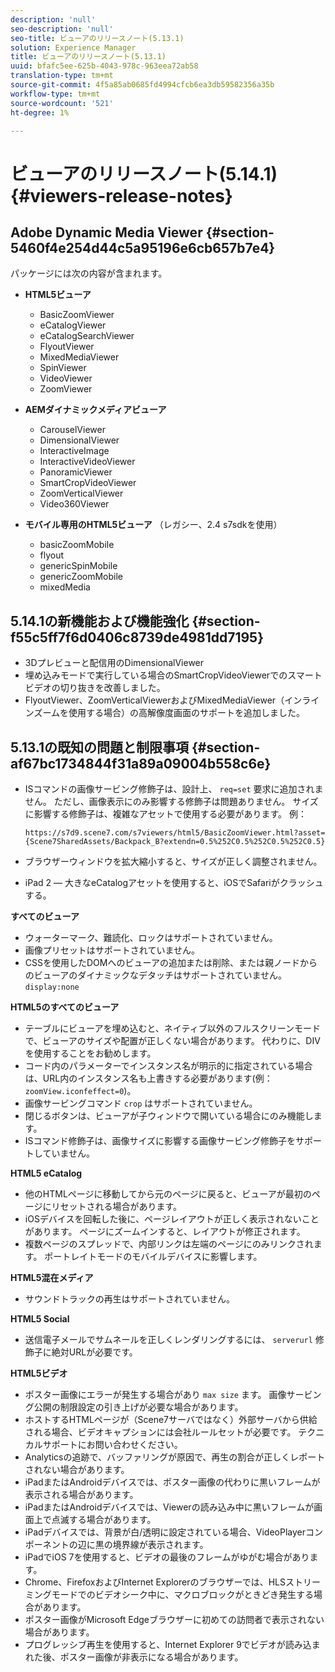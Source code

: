 ```yaml
---
description: 'null'
seo-description: 'null'
seo-title: ビューアのリリースノート(5.13.1)
solution: Experience Manager
title: ビューアのリリースノート(5.13.1)
uuid: bfafc5ee-625b-4043-978c-963eea72ab58
translation-type: tm+mt
source-git-commit: 4f5a85ab0685fd4994cfcb6ea3db59582356a35b
workflow-type: tm+mt
source-wordcount: '521'
ht-degree: 1%

---
```



# ビューアのリリースノート(5.14.1){#viewers-release-notes}

## Adobe Dynamic Media Viewer {#section-5460f4e254d44c5a95196e6cb657b7e4}

パッケージには次の内容が含まれます。

* **HTML5ビューア**

   * BasicZoomViewer
   * eCatalogViewer
   * eCatalogSearchViewer
   * FlyoutViewer
   * MixedMediaViewer
   * SpinViewer
   * VideoViewer
   * ZoomViewer

* **AEMダイナミックメディアビューア**

   * CarouselViewer
   * DimensionalViewer
   * InteractiveImage
   * InteractiveVideoViewer
   * PanoramicViewer
   * SmartCropVideoViewer
   * ZoomVerticalViewer
   * Video360Viewer

* **モバイル専用のHTML5ビューア** （レガシー、2.4 s7sdkを使用）

   * basicZoomMobile
   * flyout
   * genericSpinMobile
   * genericZoomMobile
   * mixedMedia

## 5.14.1の新機能および機能強化 {#section-f55c5ff7f6d0406c8739de4981dd7195}

* 3Dプレビューと配信用のDimensionalViewer
* 埋め込みモードで実行している場合のSmartCropVideoViewerでのスマートビデオの切り抜きを改善しました。
* FlyoutViewer、ZoomVerticalViewerおよびMixedMediaViewer（インラインズームを使用する場合）の高解像度画面のサポートを追加しました。

## 5.13.1の既知の問題と制限事項 {#section-af67bc1734844f31a89a09004b558c6e}

* ISコマンドの画像サービング修飾子は、設計上、 `req=set` 要求に追加されません。 ただし、画像表示にのみ影響する修飾子は問題ありません。 サイズに影響する修飾子は、複雑なアセットで使用する必要があります。 例：

   `https://s7d9.scene7.com/s7viewers/html5/BasicZoomViewer.html?asset= {Scene7SharedAssets/Backpack_B?extendn=0.5%252C0.5%252C0.5%252C0.5}`

* ブラウザーウィンドウを拡大縮小すると、サイズが正しく調整されません。
* iPad 2 — 大きなeCatalogアセットを使用すると、iOSでSafariがクラッシュする。

**すべてのビューア**

* ウォーターマーク、難読化、ロックはサポートされていません。
* 画像プリセットはサポートされていません。
* CSSを使用したDOMへのビューアの追加または削除、または親ノードからのビューアのダイナミックなデタッチはサポートされていません。 `display:none`

**HTML5のすべてのビューア**

* テーブルにビューアを埋め込むと、ネイティブ以外のフルスクリーンモードで、ビューアのサイズや配置が正しくない場合があります。 代わりに、DIVを使用することをお勧めします。
* コード内のパラメーターでインスタンス名が明示的に指定されている場合は、URL内のインスタンス名も上書きする必要があります(例： `zoomView.iconfeffect=0`)。
* 画像サービングコマンド `crop` はサポートされていません。
* 閉じるボタンは、ビューアが子ウィンドウで開いている場合にのみ機能します。
* ISコマンド修飾子は、画像サイズに影響する画像サービング修飾子をサポートしていません。

**HTML5 eCatalog**

* 他のHTMLページに移動してから元のページに戻ると、ビューアが最初のページにリセットされる場合があります。
* iOSデバイスを回転した後に、ページレイアウトが正しく表示されないことがあります。 ページにズームインすると、レイアウトが修正されます。
* 複数ページのスプレッドで、内部リンクは左端のページにのみリンクされます。 ポートレイトモードのモバイルデバイスに影響します。

**HTML5混在メディア**

* サウンドトラックの再生はサポートされていません。

**HTML5 Social**

* 送信電子メールでサムネールを正しくレンダリングするには、 `serverurl` 修飾子に絶対URLが必要です。

**HTML5ビデオ**

* ポスター画像にエラーが発生する場合があり `max size` ます。 画像サービング公開の制限設定の引き上げが必要な場合があります。
* ホストするHTMLページが（Scene7サーバではなく）外部サーバから供給される場合、ビデオキャプションには会社ルールセットが必要です。 テクニカルサポートにお問い合わせください。
* Analyticsの追跡で、バッファリングが原因で、再生の割合が正しくレポートされない場合があります。
* iPadまたはAndroidデバイスでは、ポスター画像の代わりに黒いフレームが表示される場合があります。
* iPadまたはAndroidデバイスでは、Viewerの読み込み中に黒いフレームが画面上で点滅する場合があります。
* iPadデバイスでは、背景が白/透明に設定されている場合、VideoPlayerコンポーネントの辺に黒の境界線が表示されます。
* iPadでiOS 7を使用すると、ビデオの最後のフレームがゆがむ場合があります。
* Chrome、FirefoxおよびInternet Explorerのブラウザーでは、HLSストリーミングモードでのビデオシーク中に、マクロブロックがときどき発生する場合があります。
* ポスター画像がMicrosoft Edgeブラウザーに初めての訪問者で表示されない場合があります。
* プログレッシブ再生を使用すると、Internet Explorer 9でビデオが読み込まれた後、ポスター画像が非表示になる場合があります。
